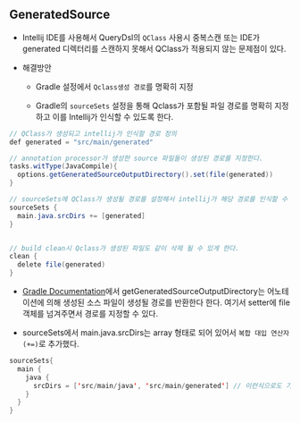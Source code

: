 ## GeneratedSource

- Intellij IDE를 사용해서 QueryDsl의 `QClass` 사용시 중복스캔 또는 IDE가 generated 디렉터리를 스캔하지 못해서 QClass가 적용되지 않는 문제점이 있다.

- 해결방안

  - Gradle 설정에서 `Qclass생성 경로`를 명확히 지정

  - Gradle의 `sourceSets` 설정을 통해 Qclass가 포함될 파일 경로를 명확히 지정하고 이를 Intellij가 인식할 수 있도록 한다.

```java
// QClass가 생성되고 intellij가 인식할 경로 정의
def generated = "src/main/generated"

// annotation processor가 생성한 source 파일들이 생성된 경로를 지정한다.
tasks.witType(JavaCompile){
  options.getGeneratedSourceOutputDirectory().set(file(generated))
}

// sourceSets에 QClass가 생성될 경로를 설정해서 intellij가 해당 경로를 인식할 수 있게 한다.
sourceSets {
  main.java.srcDirs += [generated]
}


// build clean시 Qclass가 생성된 파일도 같이 삭제 될 수 있게 한다.
clean {
  delete file(generated)
}
```

- [Gradle Documentation](<https://docs.gradle.org/current/javadoc/org/gradle/api/tasks/compile/CompileOptions.html#getGeneratedSourceOutputDirectory()>)에서 getGeneratedSourceOutputDirectory는 어노테이션에 의해 생성된 소스 파일이 생성될 경로를 반환한다 한다. 여기서 setter에 file 객체를 넘겨주면서 경로를 지정할 수 있다.

- sourceSets에서 main.java.srcDirs는 array 형태로 되어 있어서 `복합 대입 연산자(+=)`로 추가했다.

```java
sourceSets{
  main {
    java {
      srcDirs = ['src/main/java', 'src/main/generated'] // 이런식으로도 가능하다
    }
  }
}
```
